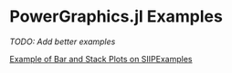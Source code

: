 # PowerGraphics.jl Examples

*TODO: Add better examples*

[Example of Bar and Stack Plots on SIIPExamples](https://nbviewer.jupyter.org/github/NREL-SIIP/SIIPExamples.jl/blob/notebook/3_PowerSimulations_examples/04_bar_stack_plots.ipynb)